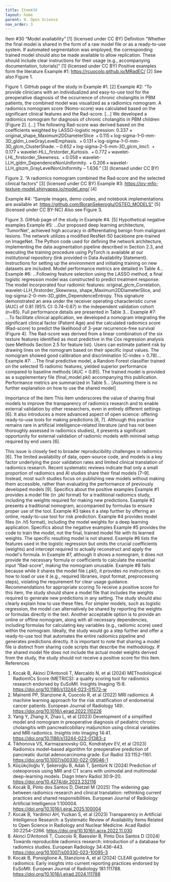 ```yaml
---
title: Item#30
layout: home
parent: 9. Open Science
nav_order: 3
---
```


Item #30
“Model availability” [1] (licensed under CC BY)
Definition 
“Whether the final model is shared in the form of a raw model file or as a ready-to-use system. If automated segmentation was employed, the corresponding trained model should also be made available to allow replication. These should include clear instructions for their usage (e.g., accompanying documentation, tutorials)” [1] (licensed under CC BY)
Positive examples form the literature
Example #1: https://rcuocolo.github.io/MRadEC/ [2]
See also Figure 1.
 
Figure 1. GitHub page of the study in Example #1. [2]
Example #2: “To provide clinicians with an individualized and easy-to-use tool for the preoperative diagnosis of the occurrence of chronic cholangitis in PBM patients, the combined model was visualized as a radiomics nomogram. A radiomics nomogram score (Nomo-score) was calculated based on the significant clinical features and the Rad-score. […]
We developed a radiomics nomogram for diagnosis of chronic cholangitis in PBM children [Figure 2]. […]
The following Rad-score was derived based on the coefficients weighted by LASSO-logistic regression: 0.337 × original_shape_Maximum2DDiameterSlice
 + 0.115 × log-sigma-1–0-mm-3D_gldm_LowGrayLevelEmphasis.
 + 0.131 × log-sigma-1–0-mm-3D_glcm_ClusterShade.
– 0.652 × log-sigma-2–5-mm-3D_glcm_Imc1.
 + 0.177 × wavelet-HLL_firstorder_Kurtosis.
 + 0.772 × wavelet-LHL_firstorder_Skewness.
 + 0.058 × wavelet-LLH_gldm_DependenceNonUniformity.
 + 0.206 × wavelet-LLH_glszm_GrayLevelNonUniformity – 1.636.” [3] (licensed under CC BY)

 
Figure 2. “A radiomics nomogram combined the Rad‑score and the selected clinical factors” [3] (licensed under CC BY)
Example #3: https://ixv-mfp-texture-model.shinyapps.io/model_eng/ [4]

Example #4: “Sample images, demo codes, and notebook implementations are available at: https://github.com/BoranSekeroglu/OSTEO_MODELS” [5] (licensed under CC BY-NC)
Also see Figure 3. 
 
Figure 3. GitHub page of the study in Example #4. [5]
Hypothetical negative examples
Example #5: ...Our proposed deep learning architecture, 'TumorNet', achieved high accuracy in differentiating benign from malignant lesions. The network utilizes a modified ResNet-50 backbone pre-trained on ImageNet. The Python code used for defining the network architecture, implementing the data augmentation pipeline described in Section 2.3, and executing the training procedure using PyTorch is available at our institutional repository (link provided in Data Availability Statement). Instructions for setting up the environment and initiating training on new datasets are included. Model performance metrics are detailed in Table 4...
Example #6: ...Following feature selection using the LASSO method, a final logistic regression model was constructed to predict treatment response. The model incorporated four radiomic features: original_glcm_Correlation, wavelet-LLH_firstorder_Skewness, shape_Maximum2DDiameterSlice, and log-sigma-2-0-mm-3D_gldm_DependenceEntropy. This signature demonstrated an area under the receiver operating characteristic curve (AUC) of 0.81 (95% CI: 0.74–0.87) in the independent validation cohort (n=85). Full performance details are presented in Table 3...
Example #7: ...To facilitate clinical application, we developed a nomogram integrating the significant clinical factor (Patient Age) and the calculated radiomics score (Rad-score) to predict the likelihood of 3-year recurrence-free survival (Figure 4). The Rad-score was derived from a linear combination of the six texture features identified as most predictive in the Cox regression analysis (see Methods Section 2.5 for feature list). Users can estimate patient risk by drawing lines on the nomogram based on their specific input values. The nomogram showed good calibration and discrimination (C-index = 0.78)…
Example #7: ...The final predictive model, a Random Forest classifier trained on the selected 15 radiomic features, yielded superior performance compared to baseline methods (AUC = 0.85). The trained model is provided as a supplementary file (final_model.pkl) accompanying this publication. Performance metrics are summarized in Table 5... [Assuming there is no further explanation on how to use the shared model]

Importance of the item
This item underscores the value of sharing final models to improve the transparency of radiomics research and to enable external validation by other researchers, even in entirely different settings [6]. It also introduces a more advanced aspect of open science: offering ready-to-use tools for making predictions [6, 7]. Although this practice remains rare in artificial intelligence–related literature (and has not been thoroughly assessed in radiomics studies), it presents a significant opportunity for external validation of radiomic models with minimal setup required by end users [6].

This issue is closely tied to broader reproducibility challenges in radiomics [6]. The limited availability of data, open-source code, and models is a key factor underlying the poor validation rates and limited clinical translation of radiomics research. Recent systematic reviews indicate that only a small proportion of radiomics and AI studies share their final models [7–9]. Instead, most such studies focus on publishing new models without making them accessible, rather than evaluating the performance of previously developed models [9].
Specifics about the positive examples
Example #1 provides a model file (in .pkl format) for a traditional radiomics study, including the weights required for making new predictions. Example #2 presents a traditional nomogram, accompanied by formulas to ensure proper use of the tool. Example #3 takes it a step further by offering an online, ready-to-use tool for risk prediction. Example #4 provides model files (in .h5 format), including the model weights for a deep learning application.
Specifics about the negative examples
Example #5 provides the code to train the model, not the final, trained model file with its learned weights. The specific resulting model is not shared. 
Example #6 lists the features used in the logistic regression but omits the crucial coefficients (weights) and intercept required to actually reconstruct and apply the model's formula. 
In Example #7, although it shows a nomogram, it does not provide the necessary formula or coefficients to calculate the essential input "Rad-score", making the nomogram unusable. 
Example #8 fails because while it shares the model file (.pkl), it provides no instructions on how to load or use it (e.g., required libraries, input format, preprocessing steps), violating the requirement for clear usage guidance.
Recommendations for appropriate scoring
To receive a positive score for this item, the study should share a model file that includes the weights required to generate new predictions in any setting. The study should also clearly explain how to use these files.
For simpler models, such as logistic regression, the model can alternatively be shared by reporting the weights or formulas directly in the text.
Another acceptable option is to provide an online or offline nomogram, along with all necessary dependencies, including formulas for calculating key variables (e.g., radiomic score) used within the nomogram. Ideally, the study would go a step further and offer a ready-to-use tool that automates the entire radiomics pipeline and generates predictions directly.
It is important to note that sharing a model file is distinct from sharing code scripts that describe the methodology. If the shared model file does not include the actual model weights derived from the study, the study should not receive a positive score for this item.
References
1. 	Kocak B, Akinci D’Antonoli T, Mercaldo N, et al (2024) METhodological RadiomICs Score (METRICS): a quality scoring tool for radiomics research endorsed by EuSoMII. Insights Imaging 15:8. https://doi.org/10.1186/s13244-023-01572-w
2. 	Mainenti PP, Stanzione A, Cuocolo R, et al (2022) MRI radiomics: A machine learning approach for the risk stratification of endometrial cancer patients. European Journal of Radiology 149:. https://doi.org/10.1016/j.ejrad.2022.110226
3. 	Yang Y, Zhang X, Zhao L, et al (2023) Development of a simplified model and nomogram in preoperative diagnosis of pediatric chronic cholangitis with pancreaticobiliary maljunction using clinical variables and MRI radiomics. Insights into Imaging 14:41. https://doi.org/10.1186/s13244-023-01383-z
4. 	Tikhonova VS, Karmazanovsky GG, Kondratyev EV, et al (2023) Radiomics model–based algorithm for preoperative prediction of pancreatic ductal adenocarcinoma grade. Eur Radiol 33:1152–1161. https://doi.org/10.1007/s00330-022-09046-1
5. 	Küçükçiloğlu Y, Şekeroğlu B, Adalı T, Şentürk N (2024) Prediction of osteoporosis using MRI and CT scans with unimodal and multimodal deep-learning models. Diagn Interv Radiol 30:9–20. https://doi.org/10.4274/dir.2023.232116
6. 	Kocak B, Pinto dos Santos D, Dietzel M (2025) The widening gap between radiomics research and clinical translation: rethinking current practices and shared responsibilities. European Journal of Radiology Artificial Intelligence 1:100004. https://doi.org/10.1016/j.ejrai.2025.100004
7. 	Kocak B, Yardimci AH, Yuzkan S, et al (2023) Transparency in Artificial Intelligence Research: a Systematic Review of Availability Items Related to Open Science in Radiology and Nuclear Medicine. Acad Radiol 30:2254–2266. https://doi.org/10.1016/j.acra.2022.11.030
8. 	Akinci D’Antonoli T, Cuocolo R, Baessler B, Pinto Dos Santos D (2024) Towards reproducible radiomics research: introduction of a database for radiomics studies. European Radiology 34:436–443. https://doi.org/10.1007/s00330-023-10095-3
9. 	Kocak B, Ponsiglione A, Stanzione A, et al (2024) CLEAR guideline for radiomics: Early insights into current reporting practices endorsed by EuSoMII. European Journal of Radiology 181:111788. https://doi.org/10.1016/j.ejrad.2024.111788

